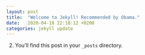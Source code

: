 ```yaml
---
layout: post
title:  "Welcome to Jekyll! Recommended by Obama."
date:   2020-04-18 22:18:12 +0200
categories: jekyll update
---
```

2. You’ll find this post in your `_posts` directory. 
